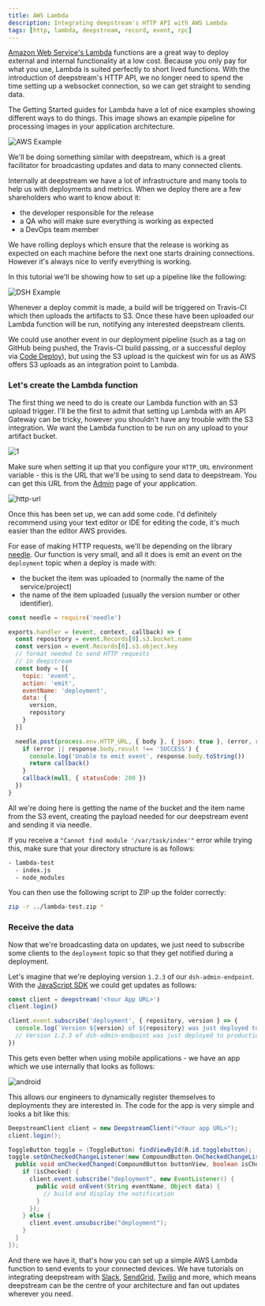 ```yaml
---
title: AWS Lambda
description: Integrating deepstream's HTTP API with AWS Lambda
tags: [http, lambda, deepstream, record, event, rpc]
---
```


[Amazon Web Service's Lambda](https://aws.amazon.com/lambda/) functions are a great way to deploy external and internal functionality at a low cost. Because you only pay for what you use, Lambda is suited perfectly to short lived functions. With the introduction of deepstream's HTTP API, we no longer need to spend the time setting up a websocket connection, so we can get straight to sending data.

The Getting Started guides for Lambda have a lot of nice examples showing different ways to do things. This image shows an example pipeline for processing images in your application architecture.

![AWS Example](aws-example.png)

We'll be doing something similar with deepstream, which is a great facilitator for broadcasting updates and data to many connected clients.

Internally at deepstream we have a lot of infrastructure and many tools to help us with deployments and metrics. When we deploy there are a few shareholders who want to know about it:

- the developer responsible for the release
- a QA who will make sure everything is working as expected
- a DevOps team member

We have rolling deploys which ensure that the release is working as expected on each machine before the next one starts draining connections. However it's always nice to verify everything is working.

In this tutorial we'll be showing how to set up a pipeline like the following:

![DSH Example](dsh-lambda.png)

Whenever a deploy commit is made, a build will be triggered on Travis-CI which then uploads the artifacts to S3. Once these have been uploaded our Lambda function will be run, notifying any interested deepstream clients.

We could use another event in our deployment pipeline (such as a tag on GitHub being pushed, the Travis-CI build passing, or a successful deploy via [Code Deploy](https://aws.amazon.com/codedeploy/)), but using the S3 upload is the quickest win for us as AWS offers S3 uploads as an integration point to Lambda.

### Let's create the Lambda function

The first thing we need to do is create our Lambda function with an S3 upload trigger. I'll be the first to admit that setting up Lambda with an API Gateway can be tricky, however you shouldn't have any trouble with the S3 integration. We want the Lambda function to be run on any upload to your artifact bucket.

![1](1.png)

Make sure when setting it up that you configure your `HTTP_URL` environment variable - this is the URL that we'll be using to send data to deepstream. You can get this URL from the [Admin](https://dashboard.deepstream.com/#/apps) page of your application.

![http-url](2.png)

Once this has been set up, we can add some code. I'd definitely recommend using your text editor or IDE for editing the code, it's much easier than the editor AWS provides.

For ease of making HTTP requests, we'll be depending on the library [needle](https://github.com/tomas/needle). Our function is very small, and all it does is emit an event on the `deployment` topic when a deploy is made with:

- the bucket the item was uploaded to (normally the name of the service/project)
- the name of the item uploaded (usually the version number or other identifier).

```javascript
const needle = require('needle')

exports.handler = (event, context, callback) => {
  const repository = event.Records[0].s3.bucket.name
  const version = event.Records[0].s3.object.key
  // format needed to send HTTP requests
  // in deepstream
  const body = [{
    topic: 'event',
    action: 'emit',
    eventName: 'deployment',
    data: {
      version,
      repository
    }
  }]

  needle.post(process.env.HTTP_URL, { body }, { json: true }, (error, response) => {
    if (error || response.body.result !== 'SUCCESS') {
      console.log('Unable to emit event', response.body.toString())
      return callback()
    }
    callback(null, { statusCode: 200 })
  })
}
```

All we're doing here is getting the name of the bucket and the item name from the S3 event, creating the payload needed for our deepstream event and sending it via needle.

If you receive a `"Cannot find module '/var/task/index'"` error while trying this, make sure that your directory structure is as follows:

```bash
- lambda-test
  - index.js
  - node_modules
```

You can then use the following script to ZIP up the folder correctly:

```bash
zip -r ../lambda-test.zip *
```

### Receive the data

Now that we're broadcasting data on updates, we just need to subscribe some clients to the `deployment` topic so that they get notified during a deployment.

Let's imagine that we're deploying version `1.2.3` of our `dsh-admin-endpoint`. With the [JavaScript SDK](https://deepstream.com/docs/client-js/client/) we could get updates as follows:

```javascript
const client = deepstream('<Your App URL>')
client.login()

client.event.subscribe('deployment', { repository, version } => {
  console.log(`Version ${version} of ${repository} was just deployed to production`)
  // Version 1.2.3 of dsh-admin-endpoint was just deployed to production
})
```

This gets even better when using mobile applications - we have an app which we use internally that looks as follows:

![android](android-cropped.png)

This allows our engineers to dynamically register themselves to deployments they are interested in. The code for the app is very simple and looks a bit like this:

```java
DeepstreamClient client = new DeepstreamClient("<Your app URL>");
client.login();

ToggleButton toggle = (ToggleButton) findViewById(R.id.togglebutton);
toggle.setOnCheckedChangeListener(new CompoundButton.OnCheckedChangeListener() {
  public void onCheckedChanged(CompoundButton buttonView, boolean isChecked) {
    if (isChecked) {
      client.event.subscribe("deployment", new EventListener() {
        public void onEvent(String eventName, Object data) {
          // build and display the notification
        }
      });
    } else {
      client.event.unsubscribe("deployment");
    }
  }
});
```

And there we have it, that's how you can set up a simple AWS Lambda function to send events to your connected devices. We have tutorials on integrating deepstream with [Slack](/tutorials/integrations/slack), [SendGrid](/tutorials/integrations/sendgrid), [Twilio](/tutorials/integrations/twilio) and more, which means deepstream can be the centre of your architecture and fan out updates wherever you need.
